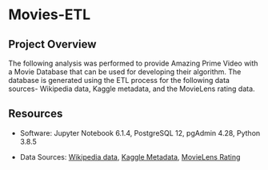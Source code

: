 # Movies-ETL

## Project Overview

The following analysis was performed to provide Amazing Prime Video with a Movie Database that can be used for developing their algorithm. The database is generated using the ETL process for the following data sources- Wikipedia data, Kaggle metadata, and the MovieLens rating data.

## Resources 

- Software: Jupyter Notebook 6.1.4, PostgreSQL 12, pgAdmin 4.28, Python 3.8.5

- Data Sources: [Wikipedia data](Resources/wikipedia-movies.json), [Kaggle Metadata](Resources/movies_metadata.csv), [MovieLens Rating](Resources/ratings.csv)

